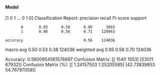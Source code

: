 #### Model
[1 0 1 ... 0 1 0]
Classification Report:
              precision    recall  f1-score   support

           0       0.03      0.50      0.05      3093
           1       0.98      0.56      0.71    120943

    accuracy                           0.56    124036
   macro avg       0.50      0.53      0.38    124036
weighted avg       0.95      0.56      0.70    124036

Accuracy: 0.5600954561578897
Confusion Matrix:
[[ 1540  1553]
 [53011 67932]]
Confusion Matrix (%):
[[ 1.24157503  1.25205585]
 [42.73839853 54.76797059]]
